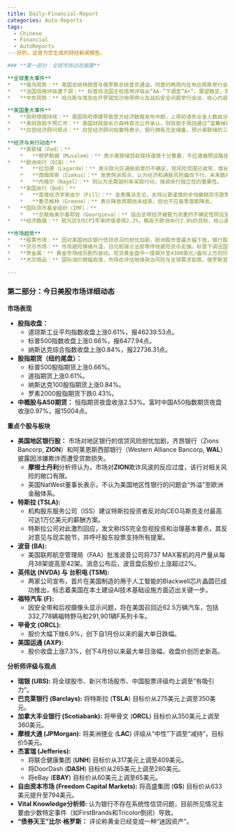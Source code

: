 ```yaml
---
title: Daily-Financial-Report
categories: Auto-Reports
tags:
  - Chinese
  - Financial
  - AutoReports
---好的，这是为您生成的财经新闻报告。

### **第一部分：全球市场动态摘要**

**全球重大事件**
*   **俄乌局势：** 美国总统特朗普与俄罗斯总统普京通话，同意约两周内在布达佩斯举行会晤。特朗普表示当前并非实施对俄制裁的最佳时机。乌克兰总统泽连斯基随后与特朗普会面，讨论了安全保障、防空系统及停火谈判等议题。欧盟表示，现行制裁不限制普京访问匈牙利。
*   **法国信用评级遭下调：** 标普将法国主权信用评级从“AA-”下调至“A+”，展望稳定，理由是法国财政整顿面临的风险加剧，预计未来三年财政赤字将持续处于高位。此举导致欧元承压。
*   **中东局势：** 哈马斯与埃及在开罗就加沙地带停火及战后安全问题举行会谈，核心内容涉及部署巴勒斯坦安全人员及哈马斯解除武装等问题。

**美国重大事件**
*   **政府停摆持续：** 美国政府停摆导致官方经济数据发布中断，上周初请失业金人数由分析机构估算，显示劳动力市场仍具韧性。联邦法院因资金即将耗尽，开始实施强制休假措施。
*   **美财政部干预汇市：** 美国财政部长贝森特首次公开承认，财政部于周四通过“蓝筹掉期”平行汇率购买了阿根廷比索，以帮助稳定阿根廷市场。
*   **白宫经济顾问观点：** 白宫经济顾问哈塞特表示，银行拥有充足储备，预计美联储的三次降息只是一个开始，并认为美国经济没有理由不能继续保持4%的增长。

**经济与央行动态**
*   **美联储（Fed）：**
    *   **穆萨勒姆（Musalem）：** 表示美联储目前保持谨慎十分重要，不应遵循预设路径。在政府大范围停摆期间，不会依据单一数据点做决策。他认为在降息使政策变得宽松之前，操作空间有限，但如果就业面临更多风险且通胀得到控制，他可能支持进一步降息。
*   **欧洲央行（ECB）：**
    *   **拉加德（Lagarde）：** 表示欧元区通胀前景仍不确定，但风险范围已收窄，增长风险更加均衡。流动性脆弱性依然高企。
    *   **西姆库斯（Simkus）：** 发表鸽派观点，认为经济和通胀风险偏向下行，未来数月可能需要进一步降息，以确保通胀不会跌破2%的目标。
    *   **内格尔（Nagel）：** 则认为无需就利率采取行动，强调央行独立性的重要性。
*   **英国央行（BoE）：**
    *   **首席经济学家皮尔（Pill）：** 发表鹰派言论，支持以更谨慎的步伐撤销货币政策限制（即放缓降息），因为通胀的“顽固性”正变得“更加紧迫”，不应过快或过度下调关键利率。
    *   **委员格林（Greene）：** 表示降息周期尚未结束，但也不应每季度都降息。
*   **国际货币基金组织（IMF）：**
    *   **总裁格奥尔基耶娃（Georgieva）：** 指出全球经济被极为浓重的不确定性阴云笼罩。她呼吁各国强化政策应对，更好地运用人工智能（AI），同时警示AI可能加剧不平等。
*   **经济数据：** 欧元区9月CPI年率终值录得2.2%，略高于欧洲央行2.0%的目标，核心通胀率升至2.4%，显示潜在价格压力持续存在。

**市场趋势**
*   **股票市场：** 因对美国地区银行信贷状况的担忧加剧，欧洲股市普遍大幅下挫，银行股领跌。美股市场则表现出韧性，在盘中波动后最终收高。
*   **货币市场：** 市场避险情绪升温，日元和瑞士法郎等传统避险货币走强。标普下调法国评级后，欧元兑美元刷新日低。美元指数因避险需求和美联储降息预期放缓而小幅上涨。
*   **贵金属：** 黄金市场经历剧烈波动。现货黄金盘中一度飙升至4380美元/盎司上方的历史新高，但随后因美元走强及市场对贸易局势缓和的预期而大幅跳水超过100美元，最终收于4260美元/盎司下方，日内跌幅超过2%。
*   **大宗商品：** 国际油价微幅收涨，市场在评估地缘政治风险与全球需求前景。俄罗斯宣布取消燃油进口关税。波罗的海干散货运价指数收高，周线上涨近7%。

---
```


### **第二部分：今日美股市场详细动态**

**市场表现**
*   **股指收盘：**
    *   道琼斯工业平均指数收盘上涨0.61%，报46239.53点。
    *   标普500指数收盘上涨0.66%，报6477.94点。
    *   纳斯达克综合指数收盘上涨0.84%，报22736.31点。
*   **股指期货（纽约尾盘）：**
    *   标普500股指期货上涨0.66%。
    *   道指期货上涨0.61%。
    *   纳斯达克100股指期货上涨0.84%。
    *   罗素2000股指期货下跌0.43%。
*   **中概股与A50期货：** 恒指期货夜盘收涨2.53%。富时中国A50指数期货夜盘收涨0.97%，报15004点。

**重点个股与板块**
*   **美国地区银行股：** 市场对地区银行的信贷风险担忧加剧，齐昂银行（Zions Bancorp, **ZION**）和阿莱恩斯西部银行（Western Alliance Bancorp, **WAL**）披露因涉嫌欺诈而遭受贷款损失。
    *   **摩根士丹利**分析师认为，市场对**ZION**欺诈风波的反应过度，该行对相关风险的敞口有限。
    *   英国NatWest董事长表示，不认为美国地区性银行的问题会“外溢”至欧洲金融体系。
*   **特斯拉 (TSLA):**
    *   机构股东服务公司（ISS）建议特斯拉投资者反对向CEO马斯克支付最高可达1万亿美元的薪酬方案。
    *   特斯拉公司对此激烈回应，发文称ISS完全忽视投资和治理基本要点，其反对意见与现实脱节，并呼吁股东投票支持所有提案。
*   **波音 (BA):**
    *   美国联邦航空管理局（FAA）批准波音公司将737 MAX客机的月产量从每月38架提高至42架。消息公布后，波音盘后股价上涨超过2%。
*   **英伟达 (NVDA) 与 台积电 (TSM):**
    *   两家公司宣布，首片在美国制造的用于人工智能的Blackwell芯片晶圆已成功推出，标志着美国在本土建设AI技术基础设施方面迈出关键一步。
*   **福特汽车 (F):**
    *   因安全带和后视摄像头显示问题，将在美国召回近62.5万辆汽车，包括332,778辆福特野马和291,901辆F系列卡车。
*   **甲骨文 (ORCL):**
    *   股价大幅下挫6.9%，创下自1月份以来的最大单日跌幅。
*   **美国运通 (AXP):**
    *   股价收盘上涨7.3%，创下4月份以来最大单日涨幅，收盘价创历史新高。

**分析师评级与观点**
*   **瑞银 (UBS):** 将全球股市、新兴市场股市、中国股票评级均上调至“有吸引力”。
*   **巴克莱银行 (Barclays):** 将特斯拉 (**TSLA**) 目标价从275美元上调至350美元。
*   **加拿大丰业银行 (Scotiabank):** 将甲骨文 (**ORCL**) 目标价从350美元上调至360美元。
*   **摩根大通 (JPMorgan):** 将美洲锂业 (**LAC**) 评级从“中性”下调至“减持”，目标价5美元。
*   **杰富瑞 (Jefferies):**
    *   将联合健康集团 (**UNH**) 目标价从317美元上调至409美元。
    *   将DoorDash (**DASH**) 目标价从265美元上调至280美元。
    *   将eBay (**EBAY**) 目标价从60美元上调至65美元。
*   **自由资本市场 (Freedom Capital Markets):** 将高盛集团 (**GS**) 目标价从633美元提升至794美元。
*   **Vital Knowledge分析师:** 认为银行不存在系统性信贷问题，目前所见情况主要由少数特定事件（如FirstBrands和Tricolor倒闭）导致。
*   **“债券天王”比尔·格罗斯：** 评论称黄金已经变成一种“迷因资产”。